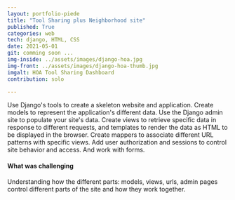 ```yaml
---
layout: portfolio-piede
title: "Tool Sharing plus Neighborhood site"
published: True
categories: web
tech: django, HTML, CSS
date: 2021-05-01
git: comming soon ...
img-inside: ../assets/images/django-hoa.jpg
img-front: ../assets/images/django-hoa-thumb.jpg
imgalt: HOA Tool Sharing Dashboard
contribution: solo

---
```


Use Django's tools to create a skeleton website and application. Create models to represent the application's different data. Use the Django admin site to populate your site's data. Create views to retrieve specific data in response to different requests, and templates to render the data as HTML to be displayed in the browser.
Create mappers to associate different URL patterns with specific views. Add user authorization and sessions to control site behavior and access. And work with forms.

#### What was challenging
Understanding how the different parts: models, views, urls, admin pages control different parts of the site and how they work together.
